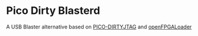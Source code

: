 # Pico Dirty Blasterd

A USB Blaster alternative based on [PICO-DIRTYJTAG](https://github.com/phdussud/pico-dirtyJtag) and [openFPGALoader](https://trabucayre.github.io/openFPGALoader/)